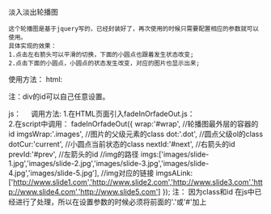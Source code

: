 淡入淡出轮播图

    这个轮播图是基于jquery写的，已经封装好了，再次使用的时候只需要配置相应的参数就可以使用。
    具体实现的效果：
    1.点击左右箭头可以平滑的切换，下面的小圆点也跟着发生状态改变;
    2.点击下面的小圆点，小圆点的状态发生改变，对应的图片也显示出来;

使用方法：
html:
    <div id="wrap"></div>
    注：div的id可以自己任意设置。

js：
     调用方法:
     1.在HTML页面引入fadeInOrfadeOut.js：
        <script src="fadeInOrfadeOut.js"></script>  
     2.在script中调用：
        fadeInOrfadeOut({
            wrap:'#wrap',           //轮播图最外层的容器的id
            imgsWrap:'.images',     //图片的父级元素的class
            dot:'.dot',             //圆点父级ol的class
            dotCur:'current',       //小圆点当前状态的class
            nextId:'#next',         //右箭头的id
            prevId:'#prev',         //左箭头的id
            //img的路径
            imgs:['images/slide-1.jpg','images/slide-2.jpg','images/slide-3.jpg','images/slide-4.jpg','images/slide-5.jpg'],
            //img对应的链接
            imgsALink:['http://www.slide1.com','http://www.slide2.com','http://www.slide3.com','http://www.slide4.com','http://www.slide5.com']
        });
        注： 因为class和id 在js中已经进行了处理，所以在设置参数的时候必须将前面的'.'或'#'加上
